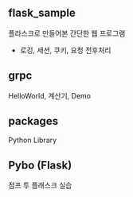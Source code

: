 ## flask_sample
플라스크로 만들어본 간단한 웹 프로그램
- 로깅, 세션, 쿠키, 요청 전후처리

## grpc
HelloWorld, 계산기, Demo

## packages
Python Library

## Pybo (Flask)
점프 투 플래스크 실습